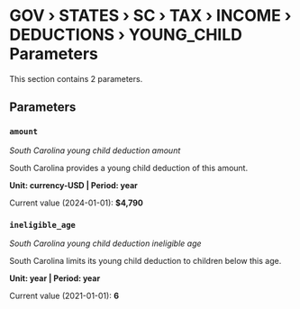 # GOV › STATES › SC › TAX › INCOME › DEDUCTIONS › YOUNG_CHILD Parameters

This section contains 2 parameters.

## Parameters

### `amount`
*South Carolina young child deduction amount*

South Carolina provides a young child deduction of this amount.

**Unit: currency-USD | Period: year**

Current value (2024-01-01): **$4,790**


### `ineligible_age`
*South Carolina young child deduction ineligible age*

South Carolina limits its young child deduction to children below this age.

**Unit: year | Period: year**

Current value (2021-01-01): **6**

